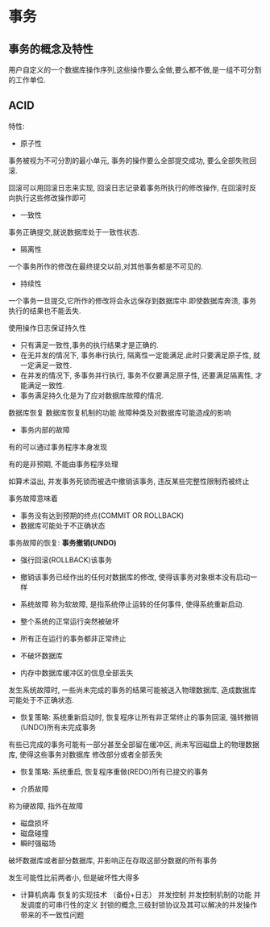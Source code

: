 # 事务
## 事务的概念及特性

用户自定义的一个数据库操作序列,这些操作要么全做,要么都不做,是一组不可分割的工作单位.
## ACID
特性:
- 原子性 

事务被视为不可分割的最小单元, 事务的操作要么全部提交成功, 要么全部失败回滚.

回滚可以用回滚日志来实现, 回滚日志记录着事务所执行的修改操作, 在回滚时反向执行这些修改操作即可
- 一致性

事务正确提交,就说数据库处于一致性状态.

- 隔离性

一个事务所作的修改在最终提交以前,对其他事务都是不可见的.

- 持续性

一个事务一旦提交,它所作的修改将会永远保存到数据库中.即使数据库奔溃, 事务执行的结果也不能丢失.

使用操作日志保证持久性

- 只有满足一致性,事务的执行结果才是正确的.
- 在无并发的情况下, 事务串行执行, 隔离性一定能满足.此时只要满足原子性, 就一定满足一致性.
- 在并发的情况下, 多事务并行执行, 事务不仅要满足原子性, 还要满足隔离性, 才能满足一致性.
- 事务满足持久化是为了应对数据库故障的情况.


数据库恢复
数据库恢复机制的功能
故障种类及对数据库可能造成的影响

- 事务内部的故障

有的可以通过事务程序本身发现

有的是非预期, 不能由事务程序处理

如算术溢出, 并发事务死锁而被选中撤销该事务, 违反某些完整性限制而被终止

事务故障意味着
- 事务没有达到预期的终点(COMMIT OR ROLLBACK)
- 数据库可能处于不正确状态

事务故障的恢复: **事务撤销(UNDO)**
- 强行回滚(ROLLBACK)该事务
- 撤销该事务已经作出的任何对数据库的修改, 使得该事务对象根本没有启动一样

- 系统故障
称为软故障, 是指系统停止运转的任何事件, 使得系统重新启动.

- 整个系统的正常运行突然被破坏
- 所有正在运行的事务都非正常终止
- 不破坏数据库
- 内存中数据库缓冲区的信息全部丢失

发生系统故障时, 一些尚未完成的事务的结果可能被送入物理数据库, 造成数据库可能处于不正确状态.
- 恢复策略: 系统重新启动时, 恢复程序让所有非正常终止的事务回滚, 强转撤销(UNDO)所有未完成事务

有些已完成的事务可能有一部分甚至全部留在缓冲区, 尚未写回磁盘上的物理数据库, 使得这些事务对数据库
修改部分或者全部丢失
- 恢复策略: 系统重启, 恢复程序重做(REDO)所有已提交的事务

- 介质故障

称为硬故障, 指外在故障
- 磁盘损坏
- 磁盘碰撞
- 瞬时强磁场


破坏数据库或者部分数据库, 并影响正在存取这部分数据的所有事务

发生可能性比前两者小, 但是破坏性大得多
- 计算机病毒
恢复的实现技术 （备份+日志）
并发控制
并发控制机制的功能
并发调度的可串行性的定义
封锁的概念,三级封锁协议及其可以解决的并发操作带来的不一致性问题
